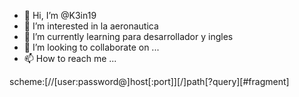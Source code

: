 - 👋 Hi, I’m @K3in19
- 👀 I’m interested in la aeronautica
- 🌱 I’m currently learning para desarrollador y ingles
- 💞️ I’m looking to collaborate on ...
- 📫 How to reach me ...

<!---
K3in19/K3in19 is a ✨ special ✨ repository because its `README.md` (this file) appears on your GitHub profile.
You can click the Preview link to take a look at your changes.
--->
scheme:[//[user:password@]host[:port]][/]path[?query][#fragment]
